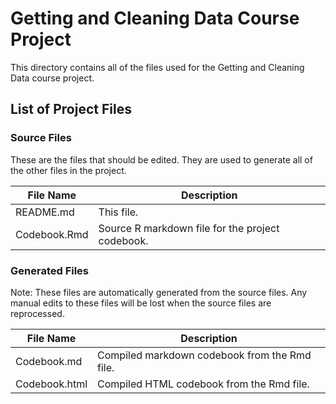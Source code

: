# Getting and Cleaning Data Course Project

This directory contains all of the files used for the Getting and
Cleaning Data course project.

## List of Project Files

### Source Files

These are the files that should be edited.  They are used to generate
all of the other files in the project.

|File Name|Description|
|---------|-----------|
|README.md|This file.|
|Codebook.Rmd|Source R markdown file for the project codebook.|

### Generated Files

Note:  These files are automatically generated from the source files.
Any manual edits to these files will be lost when the source files are
reprocessed.

|File Name|Description|
|---------|-----------|
|Codebook.md|Compiled markdown codebook from the Rmd file.|
|Codebook.html|Compiled HTML codebook from the Rmd file.|
